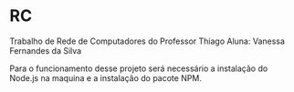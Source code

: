 # RC

Trabalho de Rede de Computadores do Professor Thiago
Aluna: Vanessa Fernandes da Silva 

Para o funcionamento desse projeto será necessário a instalação do Node.js na maquina e a instalação do pacote NPM.
